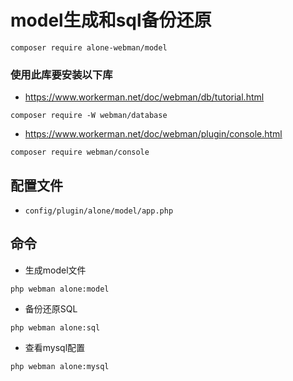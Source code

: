 # model生成和sql备份还原

```text
composer require alone-webman/model
```

### 使用此库要安装以下库

* https://www.workerman.net/doc/webman/db/tutorial.html

```
composer require -W webman/database
```

* https://www.workerman.net/doc/webman/plugin/console.html

```text
composer require webman/console

```

## 配置文件

* `config/plugin/alone/model/app.php`

## 命令

* 生成model文件

```
php webman alone:model
```

* 备份还原SQL

```
php webman alone:sql
```

* 查看mysql配置

```
php webman alone:mysql
```